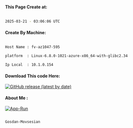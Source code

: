 
   
#### This Page Create at:

```bash

2025-03-21 - 03:06:06 UTC

```

#### Create By Machine:

```bash

Host Name : fv-az1047-595

platform  : Linux-6.8.0-1021-azure-x86_64-with-glibc2.34

Ip Local  : 10.1.0.154

```
#### Download This code Here:

[![GitHub release (latest by date)](https://img.shields.io/github/v/release/Gosdan-Movsesian/Gosdan?style=for-the-badge&label=Download)](https://github.com/Gosdan-Movsesian/Gosdan/releases) 

</p> 

#### About Me :

[![App-Run](https://github.com/Gosdan-Movsesian/Gosdan/actions/workflows/App-Run.yml/badge.svg)](https://github.com/Gosdan-Movsesian/Gosdan/actions/workflows/App-Run.yml)

```bash

Gosdan-Movsesian

```

